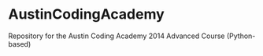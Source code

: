 AustinCodingAcademy
===================

Repository for the Austin Coding Academy 2014 Advanced Course (Python-based)
